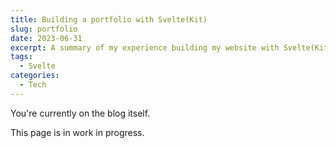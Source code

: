 ```yaml
---
title: Building a portfolio with Svelte(Kit)
slug: portfolio
date: 2023-06-31
excerpt: A summary of my experience building my website with Svelte(Kit).
tags:
  - Svelte
categories:
  - Tech
---
```


You're currently on the blog itself.

This page is in work in progress.
